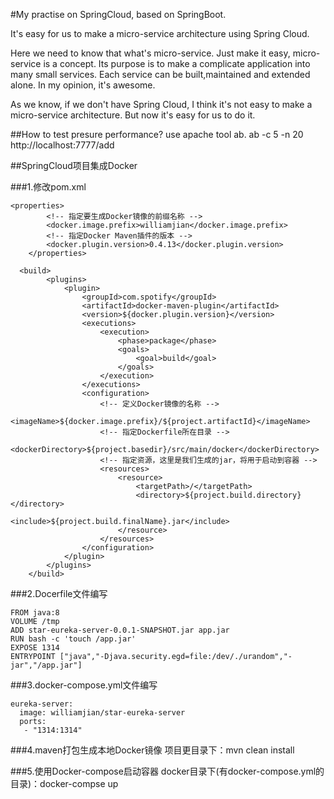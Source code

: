 #My practise on SpringCloud, based on SpringBoot.

It's easy for us to make a micro-service architecture using Spring Cloud.

Here we need to know that what's micro-service. Just make it easy, micro-service is a concept. Its purpose is to make a complicate application into many small services. Each service can be built,maintained and extended alone. In my opinion, it's awesome.

As we know, if we don't have Spring Cloud, I think it's not easy to make a micro-service architecture. But now it's easy for us to do it.

##How to test presure performance?
use apache tool ab.
ab -c 5 -n 20 http://localhost:7777/add

##SpringCloud项目集成Docker

###1.修改pom.xml
```
<properties>
		<!-- 指定要生成Docker镜像的前缀名称 -->
		<docker.image.prefix>williamjian</docker.image.prefix>
		<!-- 指定Docker Maven插件的版本 -->
		<docker.plugin.version>0.4.13</docker.plugin.version>
	</properties>
  
  <build>
		<plugins>
			<plugin>
				<groupId>com.spotify</groupId>
				<artifactId>docker-maven-plugin</artifactId>
				<version>${docker.plugin.version}</version>
				<executions>
					<execution>
						<phase>package</phase>
						<goals>
							<goal>build</goal>
						</goals>
					</execution>
				</executions>
				<configuration>
					<!-- 定义Docker镜像的名称 -->
					<imageName>${docker.image.prefix}/${project.artifactId}</imageName>
					<!-- 指定Dockerfile所在目录 -->
					<dockerDirectory>${project.basedir}/src/main/docker</dockerDirectory>
					<!-- 指定资源，这里是我们生成的jar，将用于启动到容器 -->
					<resources>
						<resource>
							<targetPath>/</targetPath>
							<directory>${project.build.directory}</directory>
							<include>${project.build.finalName}.jar</include>
						</resource>
					</resources>
				</configuration>
			</plugin>
		</plugins>
	</build>
```
  
###2.Docerfile文件编写
```
FROM java:8
VOLUME /tmp
ADD star-eureka-server-0.0.1-SNAPSHOT.jar app.jar
RUN bash -c 'touch /app.jar'
EXPOSE 1314
ENTRYPOINT ["java","-Djava.security.egd=file:/dev/./urandom","-jar","/app.jar"]
```

###3.docker-compose.yml文件编写
```
eureka-server: 
  image: williamjian/star-eureka-server
  ports:
   - "1314:1314"
```

###4.maven打包生成本地Docker镜像
项目更目录下：mvn clean install

###5.使用Docker-compose启动容器
docker目录下(有docker-compose.yml的目录)：docker-compse up
